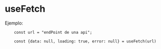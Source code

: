 # useFetch

Ejemplo:

```
    const url = "endPoint de una api";

    const {data: null, loading: true, error: null} = useFetch(url)
```